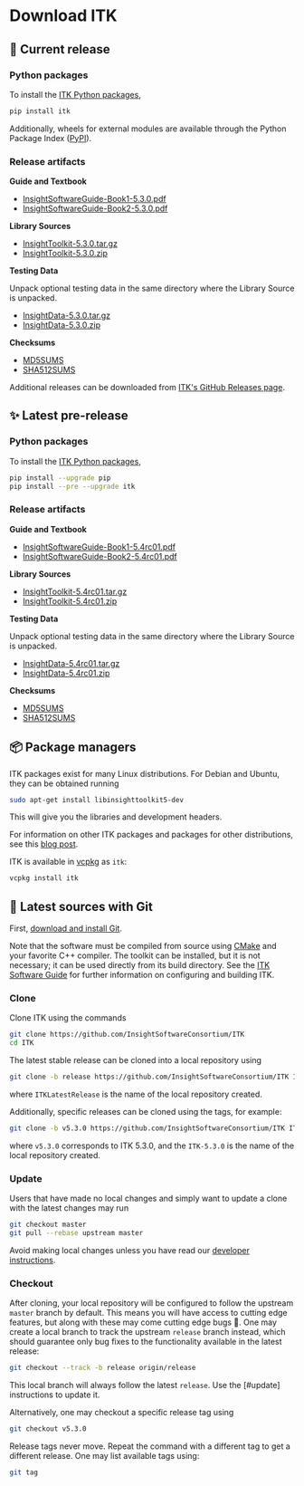 Download ITK
============

💾 Current release
------------------

### Python packages

To install the [ITK Python packages],

```sh
pip install itk
```

Additionally, wheels for external modules are available through the Python Package Index ([PyPI]).

### Release artifacts

**Guide and Textbook**

- [InsightSoftwareGuide-Book1-5.3.0.pdf](https://github.com/InsightSoftwareConsortium/ITK/releases/download/v5.3.0/InsightSoftwareGuide-Book1-5.3.0.pdf)
- [InsightSoftwareGuide-Book2-5.3.0.pdf](https://github.com/InsightSoftwareConsortium/ITK/releases/download/v5.3.0/InsightSoftwareGuide-Book2-5.3.0.pdf)

**Library Sources**

- [InsightToolkit-5.3.0.tar.gz](https://github.com/InsightSoftwareConsortium/ITK/releases/download/v5.3.0/InsightToolkit-5.3.0.tar.gz)
- [InsightToolkit-5.3.0.zip](https://github.com/InsightSoftwareConsortium/ITK/releases/download/v5.3.0/InsightToolkit-5.3.0.zip)

**Testing Data**

Unpack optional testing data in the same directory where the Library Source is unpacked.

- [InsightData-5.3.0.tar.gz](https://github.com/InsightSoftwareConsortium/ITK/releases/download/v5.3.0/InsightData-5.3.0.tar.gz)
- [InsightData-5.3.0.zip](https://github.com/InsightSoftwareConsortium/ITK/releases/download/v5.3.0/InsightData-5.3.0.zip)

**Checksums**

- [MD5SUMS](https://github.com/InsightSoftwareConsortium/ITK/releases/download/v5.3.0/MD5SUMS)
- [SHA512SUMS](https://github.com/InsightSoftwareConsortium/ITK/releases/download/v5.3.0/SHA512SUMS)


Additional releases can be downloaded from [ITK's GitHub Releases page].

✨ Latest pre-release
---------------------

### Python packages

To install the [ITK Python packages],

```sh
pip install --upgrade pip
pip install --pre --upgrade itk
```

### Release artifacts

**Guide and Textbook**

- [InsightSoftwareGuide-Book1-5.4rc01.pdf](https://github.com/InsightSoftwareConsortium/ITK/releases/download/v5.4rc01/InsightSoftwareGuide-Book1-5.4rc01.pdf)
- [InsightSoftwareGuide-Book2-5.4rc01.pdf](https://github.com/InsightSoftwareConsortium/ITK/releases/download/v5.4rc01/InsightSoftwareGuide-Book2-5.4rc01.pdf)

**Library Sources**

- [InsightToolkit-5.4rc01.tar.gz](https://github.com/InsightSoftwareConsortium/ITK/releases/download/v5.4rc01/InsightToolkit-5.4rc01.tar.gz)
- [InsightToolkit-5.4rc01.zip](https://github.com/InsightSoftwareConsortium/ITK/releases/download/v5.4rc01/InsightToolkit-5.4rc01.zip)

**Testing Data**

Unpack optional testing data in the same directory where the Library Source is unpacked.

- [InsightData-5.4rc01.tar.gz](https://github.com/InsightSoftwareConsortium/ITK/releases/download/v5.4rc01/InsightData-5.4rc01.tar.gz)
- [InsightData-5.4rc01.zip](https://github.com/InsightSoftwareConsortium/ITK/releases/download/v5.4rc01/InsightData-5.4rc01.zip)

**Checksums**

- [MD5SUMS](https://github.com/InsightSoftwareConsortium/ITK/releases/download/v5.4rc01/MD5SUMS)
- [SHA512SUMS](https://github.com/InsightSoftwareConsortium/ITK/releases/download/v5.4rc01/SHA512SUMS)

📦 Package managers
-------------------

ITK packages exist for many Linux distributions. For Debian and Ubuntu, they
can be obtained running

```sh
sudo apt-get install libinsighttoolkit5-dev
```

This will give you the libraries and development headers.

For information on other ITK packages and packages for other distributions, see
this [blog post].

ITK is available in [vcpkg] as `itk`:

```sh
vcpkg install itk
```

🚀 Latest sources with Git
--------------------------

First, [download and install Git](https://git-scm.com/downloads).

Note that the software must be compiled from source using [CMake] and your
favorite C++ compiler. The toolkit can be installed, but it is not necessary;
it can be used directly from its build directory. See the [ITK Software Guide]
for further information on configuring and building ITK.

### Clone

Clone ITK using the commands

```sh
git clone https://github.com/InsightSoftwareConsortium/ITK
cd ITK
```

The latest stable release can be cloned into a local repository using

```sh
git clone -b release https://github.com/InsightSoftwareConsortium/ITK ITKLatestRelease
```
where `ITKLatestRelease` is the name of the local repository created.

Additionally, specific releases can be cloned using the tags, for example:

```sh
git clone -b v5.3.0 https://github.com/InsightSoftwareConsortium/ITK ITK-5.3.0
```
where `v5.3.0` corresponds to ITK 5.3.0, and the `ITK-5.3.0` is the name
of the local repository created.

### Update

Users that have made no local changes and simply want to update a clone with
the latest changes may run

```sh
git checkout master
git pull --rebase upstream master
```

Avoid making local changes unless you have read our [developer
instructions](contributing/index.md).

### Checkout

After cloning, your local repository will be configured to follow the upstream
`master` branch by default. This means you will have access to cutting edge
features, but along with these may come cutting edge bugs :grimacing:. One may
create a local branch to track the upstream `release` branch instead, which
should guarantee only bug fixes to the functionality available in the latest
release:

```sh
git checkout --track -b release origin/release
```

This local branch will always follow the latest `release`. Use the [#update]
instructions to update it.

Alternatively, one may checkout a specific release tag using

```sh
git checkout v5.3.0
```

Release tags never move. Repeat the command with a different tag to get a
different release. One may list available tags using:

```sh
git tag
```

[blog post]: https://blog.kitware.com/itk-packages-in-linux-distributions/
[CMake]: https://cmake.org/
[download page]: https://itk.org/ITK/resources/software.html
[Git]: https://git-scm.com
[ITK Python packages]: https://itkpythonpackage.readthedocs.io/en/latest/Quick_start_guide.html
[ITK's GitHub Releases
page]: https://github.com/InsightSoftwareConsortium/ITK/releases
[ITKPythonPackage]: https://itkpythonpackage.readthedocs.io/en/latest/index.html
[ITK Software Guide]: https://itk.org/ItkSoftwareGuide.pdf
[PyPI]: https://pypi.org/search/?q=itk
[vcpkg]: https://github.com/microsoft/vcpkg
